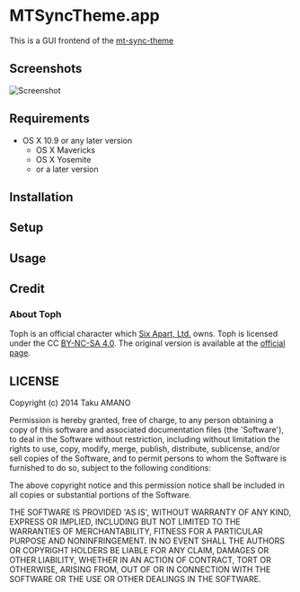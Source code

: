 # MTSyncTheme.app

This is a GUI frontend of the [mt-sync-theme](https://github.com/mt-sync-theme/mt-sync-theme)

## Screenshots

![Screenshot](https://raw.githubusercontent.com/mt-sync-theme/MTSyncTheme.app/master/artwork/screenshot.png)

## Requirements

* OS X 10.9 or any later version
    * OS X Mavericks
    * OS X Yosemite
    * or a later version

## Installation

## Setup

## Usage

## Credit

### About Toph
Toph is an official character which [Six Apart, Ltd.](http://www.sixapart.jp/) owns.
Toph is licensed under the CC [BY-NC-SA 4.0](http://creativecommons.org/licenses/by-nc-sa/4.0/).
The original version is available at the [official page](http://www.sixapart.jp/about/toph.html).

## LICENSE

Copyright (c) 2014 Taku AMANO

Permission is hereby granted, free of charge, to any person obtaining
a copy of this software and associated documentation files (the
'Software'), to deal in the Software without restriction, including
without limitation the rights to use, copy, modify, merge, publish,
distribute, sublicense, and/or sell copies of the Software, and to
permit persons to whom the Software is furnished to do so, subject to
the following conditions:

The above copyright notice and this permission notice shall be
included in all copies or substantial portions of the Software.

THE SOFTWARE IS PROVIDED 'AS IS', WITHOUT WARRANTY OF ANY KIND,
EXPRESS OR IMPLIED, INCLUDING BUT NOT LIMITED TO THE WARRANTIES OF
MERCHANTABILITY, FITNESS FOR A PARTICULAR PURPOSE AND NONINFRINGEMENT.
IN NO EVENT SHALL THE AUTHORS OR COPYRIGHT HOLDERS BE LIABLE FOR ANY
CLAIM, DAMAGES OR OTHER LIABILITY, WHETHER IN AN ACTION OF CONTRACT,
TORT OR OTHERWISE, ARISING FROM, OUT OF OR IN CONNECTION WITH THE
SOFTWARE OR THE USE OR OTHER DEALINGS IN THE SOFTWARE.
